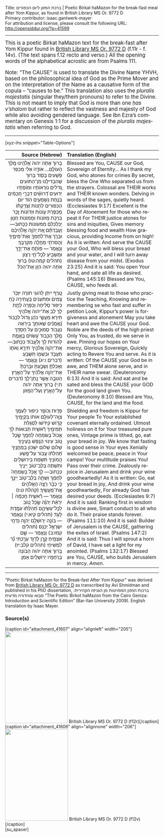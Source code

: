 <html>
<head></head>
<body>
Title: ברכת המזון ליום הכפורים | Poetic Birkat haMazon for the break-fast meal after Yom Kippur, as found in British Library MS Or. 9772 D<br />
Primary contributor: isaac.gantwerk-mayer<br />
For attribution and license, please consult the following URL: <a href="http://opensiddur.org/?p=41599">http://opensiddur.org/?p=41599</a>
<p />
<hr />

<div class="english" lang="en" style="font-size: 1.2em;">
This is a poetic Birkat haMazon text for the break-fast after Yom Kippur found in <a href="http://www.bl.uk/manuscripts/FullDisplay.aspx?ref=Or_9772&index=5">British Library MS Or. 9772 D</a> (f.11r - f. 14v). (The text spans f.12 recto and verso.) All the opening words of the alphabetical acrostic are from Psalms 111.

Note: “The CAUSE” is used to translate the Divine Name YHVH, based on the philosophical idea of God as the Prime Mover and on the interpretation of the Name as a causative form of the copula – “causes to be.” This translation also uses the <em>pluralis majestatis</em> (singular they/them pronouns) to refer to the Divine. This is not meant to imply that God is more than one <em>ḥas v’shalom</em> but rather to reflect the vastness and majesty of God while also avoiding gendered language. See Ibn Ezra’s commentary on Genesis 1:1 for a discussion of the <em>pluralis majestatis</em> when referring to God.
</div>

<hr />

[xyz-ihs snippet="Table-Options"]<table style="margin-left: auto; margin-right: auto;" class="draggable">
<thead><tr><th id="x" style="text-align: right;">Source (Hebrew)</th><th style="text-align: left;">Translation (English)</th></tr></thead>
<tbody>
<tr><td style="vertical-align:top;">
<div class="liturgy" lang="he" style="text-align: right;">
בָּרוּךְ אַתָּה יהוה אֱלֹהֵֽינוּ מֶֽלֶךְ הָעוֹלָם…
<span class="acrostic">א</span>וֹדֶ֣ה אֵלִי מְכַפֵּר פְּשָׁעִים
<span class="acrostic">בְּ</span>ס֖וֹד בָּרוּךְ שֶׁהִבְדִּילָֽנוּ מִן־הַתּוֹעִים
<span class="acrostic">גְּ֭</span>דֹלִים נוֹרְאוֹתָיו וּמוֹפְתָיו יְדוּעִים
<span class="acrostic">דְּ֝</span>רוּשִׁ֗ים דִּבְרֵ֣י חֲכָמִ֔ים בְּנַ֖חַת נִשְׁמָעִ֑ים
<span class="acrostic">ה</span>וֹד יוֹם הַכִּפּוּרִים לְתַנּוֹת
<span class="acrostic">וְ֝</span>צִדְקָת֗וֹ מְכַפֶּרֶת עֲוֺנוֹת וּזְדוֹנוֹת
<span class="acrostic">זֵ֣</span>כֶר בִּרְכַּת מְזוֹנוֹת וּמָמוֹנוֹת
<span class="acrostic">חַ</span>נּ֖וּן יְכַלְכְּלֵם מִמּעוֹנוֹת׃
כַּכָּתוּב—
וַעֲבַדְתֶּ֗ם אֵ֚ת יְהֹוָ֣ה אֱלֹֽהֵיכֶ֔ם
וּבֵרַ֥ךְ אֶֽת־לַחְמְךָ֖ וְאֶת־מֵימֶ֑יךָ
וַהֲסִרֹתִ֥י מַחֲלָ֖ה מִקִּרְבֶּֽךָ׃
וְנֶאֱמַר —
פּוֹתֵ֥חַ אֶת־יָדֶ֑ךָ
וּמַשְׂבִּ֖יעַ לְכׇל־חַ֣י רָצֽוֹן׃ <span class="citation">(תהלים קמה:טז)</span>
בָּרוּךְ אַתָּה יהוה הַזָּן אֶת־הַכֹּל׃
</div></td>

<td style="vertical-align:top;">
<div class="english" lang="en" style="text-align: left;">
Blessed are You, CAUSE our God, Sovereign of Eternity...
<span class="acrostic">A</span>s I thank my God, who atones for crimes
<span class="acrostic">B</span>y secret, bless the One Who separated us from the strayers.
<span class="acrostic">C</span>olossal are THEIR works and THEIR known wonders.
<span class="acrostic">D</span>elving in words of the sages, quietly heard. <span class="citation">(Ecclesiastes 9:17)</span>
<span class="acrostic">E</span>xcellent is the Day of Atonement for those who repeat it
<span class="acrostic">F</span>or THEIR justice atones for sins and iniquities,
<span class="acrostic">G</span>ives memory blessing food and wealth
<span class="acrostic">H</span>ow gracious, providing Income from on high!
As it is written:
And serve the CAUSE your God, 
Who will bless your bread and your water, 
and I will turn away disease from your midst. <span class="citation">(Exodus 23:25)</span>
And it is said:
You open Your hand,
and sate all life as desired. <span class="citation">(Psalms 145:16)</span>
Blessed are You, CAUSE, who feeds all.
</div></td></tr>


<tr><td style="vertical-align:top;">
<div class="liturgy" lang="he" style="text-align: right;">
<span class="acrostic">טֶ֭</span>רֶף יִיתֵּן לְהוֹגֵי תוֹרָה
<span class="acrostic">יִ</span>זְכֹּ֖ר צָמִים וּמִתעַנִּים בַּעֲתִירָה
<span class="acrostic">כֹּ֣</span>חַ כִּיפּוּר סְלִיחָה וְכַפָּרָה
<span class="acrostic">לָ</span>תֵ֥ת לָךְ לֵב אֶת־יהוה אֱלֹהֶיךָ תִּירָא׃
<span class="acrostic">מַ</span>עֲשֵׂ֣י כֹּהֵן גָּדוֹל לְכָבוֹד
<span class="acrostic">נֶ֝</span>אֱמָנִ֗ים שֶׁאוֹתָך בְּיִרְאָה נַעֲבוֹד
<span class="acrostic">סְ</span>מוּכִ֣ים עַל חַסְדָּךְ מֶֽלֶךְ הַכָּבוֹד
<span class="acrostic">עֲ֝</span>שׂוּיִ֗ם בֶּאֱמֶ֥ת לְהוֹדוֹת לָךְ וְלַעֲבוֹד׃
כַּכָּתוּב—
אֶת־יְהֹוָ֧ה אֱלֹהֶ֛יךָ תִּירָ֖א 
וְאֹת֣וֹ תַעֲבֹ֑ד
וּבִשְׁמ֖וֹ תִּשָּׁבֵֽעַ׃ <span class="citation">(דברים ו:יג)</span>
וְנֶאֱמַר —
וְאָכַלְתָּ֖ וְשָׂבָ֑עְתָּ 
וּבֵֽרַכְתָּ֙ אֶת־יְהֹוָ֣ה אֱלֹהֶ֔יךָ
עַל־הָאָ֥רֶץ הַטֹּבָ֖ה אֲשֶׁ֥ר נָֽתַן־לָֽךְ׃ <span class="citation">(דברים ח:י)</span>
בָּרוּךְ אַתָּה יהוה עַל־הָאָֽרֶץ וְעַל־הַמָּזוֹן׃
</div></td>

<td style="vertical-align:top;">
<div class="english" lang="en" style="text-align: left;">
<span class="acrostic">J</span>ustly giving meat to those who practice the Teaching,
<span class="acrostic">K</span>nowing and remembering se who fast and suffer in petition
<span class="acrostic">L</span>ook, Kippur’s power is forgiveness and atonement
<span class="acrostic">M</span>ay you take heart and awe the CAUSE your God.
<span class="acrostic">N</span>oble are the deeds of the high priest
<span class="acrostic">O</span>nly You, as trusted, do we serve in awe.
<span class="acrostic">P</span>inning our hopes on Your mercy, Glorious Sovereign,
<span class="acrostic">Q</span>uickly acting to Revere You and serve.
As it is written:
Of the CAUSE your God be in awe, 
and THEM alone serve, 
and in THEIR name swear. <span class="citation">(Deuteronomy 6:13)</span>
And it is said:
And eat and be sated 
and bless the CAUSE your GOD 
for the good land given You. <span class="citation">(Deuteronomy 8:10)</span>
Blessed are You, CAUSE, for the land and the food.
</div></td></tr>


<tr><td style="vertical-align:top;">
<div class="liturgy" lang="he" style="text-align: right;">
<span class="acrostic">פְּ</span>ד֤וּת וְכוֹפֶר כִּיפּוּר לְעַמֶּֽךָ
<span class="acrostic">צִ</span>וָּֽה־לְעוֹלָ֥ם אוֹתוֹ בִּקְיָמֶֽיךָ
<span class="acrostic">קָ</span>ד֖וֹשׁ קִידּשׁוֹ לִסְגֻלַּת תְּמִימֶֽיךָ
<span class="acrostic">רֵ֘</span>אשִׁ֤ית תְּבוּאוֹת לֵךְ אֱכוֹל בְּשִׂמְחָה לַחְמֶֽךָ
<span class="acrostic">שֵׂ֣</span>כֶל ט֭וֹב עִינּוּי הַנֶּֽפֶשׁ בְּעֵינֶֽיךָ
שָׁלוֹם שָׁלוֹם יִשְׁכּוֹן בְּמַחֲנֶֽיךָ
<span class="acrostic">תְּ֝</span>הִלָּת֗וֹ עֲבוֹר עַל־פֶּֽשַׁע הֲמוֹנֶיךָ
תִּשְׂמַח בִּירוּשָׁלַֽיִם ותִשְׁתֶּה בְּלֶב־טוֹב יֵינֶֽיךָ
כַּכָּתוּב—
לֵ֣ךְ אֱכֹ֤ל בְּשִׂמְחָה֙ לַחְמֶ֔ךָ
וּֽשְׁתֵ֥ה בְלֶב־ט֖וֹב יֵינֶ֑ךָ
כִּ֣י כְבָ֔ר רָצָ֥ה הָאֱלֹהִ֖ים אֶֽת־מַעֲשֶֽׂיךָ׃ <span class="citation">(קהלת ט:ז)</span>
וְנֶאֱמַר —
רֵ֘אשִׁ֤ית חׇכְמָ֨ה ׀ יִרְאַ֬ת יְהֹוָ֗ה
שֵׂ֣כֶל ט֭וֹב לְכׇל־עֹֽשֵׂיהֶ֑ם
תְּ֝הִלָּת֗וֹ עֹמֶ֥דֶת לָעַֽד׃ <span class="citation">(תהלים קיא:י)</span>
וְנֶאֱמַר —
בּוֹנֵ֣ה יְרֽוּשָׁלַ֣&#x200d;ִם יְהֹוָ֑ה
נִדְחֵ֖י יִשְׂרָאֵ֣ל יְכַנֵּֽס׃ <span class="citation">(תהלים קמז:ב)</span>
וְנֶאֱמַר —
שָׁ֤ם אַצְמִ֣יחַ קֶ֣רֶן לְדָוִ֑ד
עָרַ֥כְתִּי נֵ֗֝ר לִמְשִׁיחִֽי׃ <span class="citation">(תהלים קלב:יז)</span>
בָּרוּךְ אַתָּה יהוה הַבּוֹנֶה בְּרַחָמָיו יְרוּשָׁלַֽיִם׃ אָמֵן׃
</div></td>

<td style="vertical-align:top;">
<div class="english" lang="en" style="text-align: left;">
<span class="acrostic">S</span>hielding and freedom is Kippur for Your people 
<span class="acrostic">T</span>o Your established covenant eternally ordained.
<span class="acrostic">U</span>tmost holiness on it for Your treasured pure ones,
<span class="acrostic">V</span>intage prime is tithed, go,  eat your bread in joy.
<span class="acrostic">W</span>e know that fasting is good sense in Your eyes
<span class="acrostic">X</span>enially welcomed be peace, peace in Your camps!
<span class="acrostic">Y</span>our multitude praises You! Pass over their crime.
<span class="acrostic">Z</span>ealously rejoice in Jerusalem and drink your wine goodheartedly!
As it is written:
Go, eat your bread in joy,
And drink your wine goodheartedly,
For already God has desired your deeds. <span class="citation">(Ecclesiastes 9:7)</span>
And it is said:
Ranking first in wisdom is divine awe,
Smart conduct to all who do it. 
Their praise stands forever. <span class="citation">(Psalms 111:10)</span>
And it is said:
Builder of Jerusalem is the CAUSE,
gathering the exiles of Israel. <span class="citation">(Psalms 147:2)</span>
And it is said:
Thus I will sprout a horn of David,
I have set a light for my anointed. <span class="citation">(Psalms 132:17)</span>
Blessed are You, CAUSE, who builds Jerusalem in mercy. <em>Amen</em>.
</div></td></tr>
</tbody></table>

<hr />

"Poetic Birkat haMazon for the Break-fast After Yom Kippur" was derived from <a href="http://www.bl.uk/manuscripts/FullDisplay.aspx?ref=Or_9772&index=5">British Library MS Or. 9772 D</a> as transcribed by Avi Shmidman and published in his PhD dissertation, <span class="hebrew">ברכות המזון המפויטות מן הגניזה הקהירית: מבוא ומהדורה מדעית</span> “The Poetic Birkot haMazon from the Cairo Geniza: Introduction and Scientific Edition” (Bar-Ilan University 2009). English translation by Isaac Mayer. 

<h3>Source(s)</h3>

<span style="float: right;">[caption id="attachment_41607" align="alignleft" width="205"]<a href="https://opensiddur.org/wp-content/uploads/2021/12/British-Library-MS-Or.-9772-D-f12r.jpg"><img src="https://opensiddur.org/wp-content/uploads/2021/12/British-Library-MS-Or.-9772-D-f12r-205x300.jpg" alt="" width="205" height="300" class="size-medium wp-image-41607" /></a> British Library MS Or. 9772 D (f12r)[/caption]</span> <span style="float: left;">[caption id="attachment_41606" align="alignnone" width="206"]<a href="https://opensiddur.org/wp-content/uploads/2021/12/British-Library-MS-Or.-9772-D-f12v.jpg"><img src="https://opensiddur.org/wp-content/uploads/2021/12/British-Library-MS-Or.-9772-D-f12v-206x300.jpg" alt="" width="206" height="300" class="size-medium wp-image-41606" /></a> British Library MS Or. 9772 D (f12v)[/caption]</span>[su_spacer]

&nbsp;


</body>
</html>